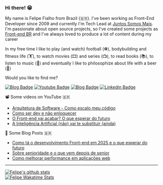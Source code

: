 ### Hi there! 😁 

My name is Felipe Fialho from Brazil (🇧🇷). I've been working as Front-End Developer since 2009 and currently I'm Tech Lead at [Juntos Somos Mais](https://juntossomosmais.com.br). I'm passionate about open source projects, so I've created some projects as [Front-end BR](https://github.com/frontendbr) and I've always loved to produce a lot of content during my career

In my free time I like to play (and watch) football (⚽️), bodybuilding and fitness life (🏋️), to watch movies (🎞️) and series (📺), to read books (📚), to listen to music (🎵) and eventually I like to philosophize about life with a beer (🍺)

Would you like to find me?

[![Blog Badge](https://img.shields.io/badge/Blog-felipefialho.com-black)](https://felipefialho.com/blog)
[![Youtube Badge](https://img.shields.io/badge/-Youtube-FF0000?style=flat-square&labelColor=FF0000&logo=youtube&logoColor=white&link=https://youtube.com/c/felipefialhovlog)](https://youtube.com/c/FelipeFialhoDev)
[![Blog Badge](https://img.shields.io/badge/x-@felipefialho_-black)](https://x.com/felipefialho_)
[![Linkedin Badge](https://img.shields.io/badge/-LinkedIn-blue?style=flat-square&logo=Linkedin&logoColor=white&link=https://www.linkedin.com/in/felipefialho)](https://www.linkedin.com/in/felipefialho)

📽️ Some videos on YouTube 🇧🇷

- [Arquitetura de Software - Como escalo meu código](https://youtu.be/-GnsFbfH3rY)
- [Como ser dev e não enloquecer](https://youtu.be/MGmp3NQjMuo)
- [O Front-end vai acabar? O que esperar do futuro](https://youtu.be/mf5hW0lsdQo)
- [A Inteligência Artificial (não) vai te substituir (ainda)](https://youtu.be/Ptd1iBmm29Y)

📓 Some Blog Posts 🇧🇷

- [Como tá o desenvolvimento Front-end em 2025 e o que esperar do futuro](https://felipefialho.com/blog/como-esta-o-desenvolvimento-frontend-em-2025-e-o-que-esperar-do-futuro/)
- [Sobre senioridade e o que vem depois de senior](https://felipefialho.com/blog/sobre-senioridade-e-o-que-vem-depois-de-senior//)
- [Como melhorar performance em aplicações web](https://felipefialho.com/blog/como-melhorar-performance-em-aplicacoes-web/)

____

[![Felipe's github stats](https://github-readme-stats-one-bice.vercel.app/api?username=felipefialho&theme=dark&include_all_commits=true&show_icons=true&count_private=true&role=OWNER,ORGANIZATION_MEMBER,COLLABORATOR&include_orgs=true)](https://github.com/felipefialho)
<br>
[![Felipe Wakatime Stats](https://github-readme-stats.vercel.app/api/wakatime?username=felipefialho&langs_count=5&hide=json,properties,stylus&custom_title=Most%20Used%20Languages&theme=dark&range=all_time)](https://wakatime.com/@felipefialho)


